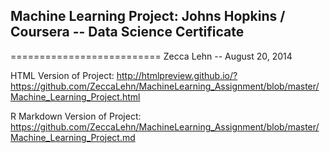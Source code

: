 ## Machine Learning Project: Johns Hopkins / Coursera -- Data Science Certificate
==========================
Zecca Lehn -- August 20, 2014

HTML Version of Project: <http://htmlpreview.github.io/?https://github.com/ZeccaLehn/MachineLearning_Assignment/blob/master/Machine_Learning_Project.html>

R Markdown Version of Project: <https://github.com/ZeccaLehn/MachineLearning_Assignment/blob/master/Machine_Learning_Project.md>

